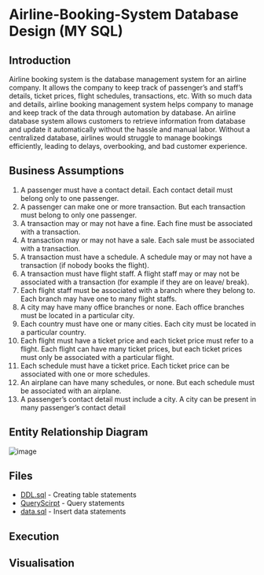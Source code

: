 # Airline-Booking-System Database Design (MY SQL)
## Introduction
Airline booking system is the database management system for an airline company. It allows the company to keep track of passenger’s and staff’s details, ticket prices, flight schedules,  transactions, etc. With so much data and details, airline booking management system helps company to manage and keep track of the data through automation by database. An airline database system allows customers to retrieve information from database and update it automatically without the hassle and manual labor. Without a centralized database, airlines would struggle to manage bookings efficiently, leading to delays, overbooking, and bad customer experience. 

## Business Assumptions
1.	A passenger must have a contact detail. Each contact detail must belong only to one passenger.
2.	A passenger can make one or more transaction. But each transaction must belong to only one passenger. 
3.	A transaction may or may not have a fine. Each fine must be associated with a transaction. 
4.	A transaction may or may not have a sale. Each sale must be associated with a transaction. 
5.	A transaction must have a schedule. A schedule may or may not have a transaction (if nobody books the flight). 
6.	A transaction must have flight staff. A flight staff may or may not be associated with a transaction (for example if they are on leave/ break).
7.	Each flight staff must be associated with a branch where they belong to. Each branch may have one to many flight staffs. 
8.	A city may have many office branches or none. Each office branches must be located in a particular city.
9.	Each country must have one or many cities. Each city must be located in a particular country.
10.	Each flight must have a ticket price and each ticket price must refer to a flight. Each flight can have many ticket prices, but each ticket prices must only be associated with a particular flight. 
11.	Each schedule must have a ticket price. Each ticket price can be associated with one or more schedules. 
12.	An airplane can have many schedules, or none. But each schedule must be associated with an airplane.
13.	A passenger’s contact detail must include a city. A city can be present in many passenger’s contact detail

## Entity Relationship Diagram
![image](https://github.com/user-attachments/assets/17058b28-f002-46fd-9f00-2b42553c4b28)

## Files
* [DDL.sql](DDL.sql) - Creating table statements
* [QueryScirpt](QueryScript.sql) - Query statements
* [data.sql](data.sql) - Insert data statements

## Execution
## Visualisation
